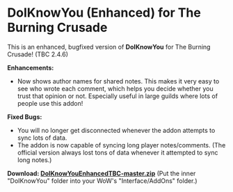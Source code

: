 # DoIKnowYou (Enhanced) for The Burning Crusade

This is an enhanced, bugfixed version of **DoIKnowYou** for The Burning Crusade! (TBC 2.4.6)

**Enhancements:**

- Now shows author names for shared notes. This makes it very easy to see who wrote each comment, which helps you decide whether you trust that opinion or not. Especially useful in large guilds where lots of people use this addon!

**Fixed Bugs:**

- You will no longer get disconnected whenever the addon attempts to sync lots of data.
- The addon is now capable of syncing long player notes/comments. (The official version always lost tons of data whenever it attempted to sync long notes.)

**Download: [DoIKnowYouEnhancedTBC-master.zip](https://github.com/VideoPlayerCode/DoIKnowYouEnhancedTBC/archive/master.zip)** (Put the inner "DoIKnowYou" folder into your WoW's "Interface/AddOns" folder.)

